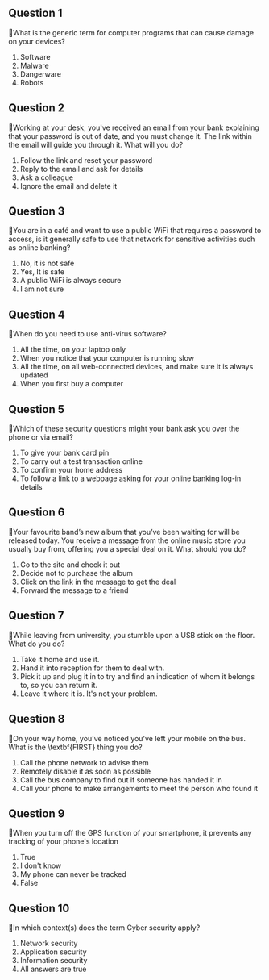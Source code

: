 ## Question 1

:rat:What is the generic term for computer programs that can cause damage on your devices?

1. Software
2. Malware
3. Dangerware
4. Robots

## Question 2

:rat:Working at your desk, you've received an email from your bank explaining that your password is out of date, and you must change it. The link within the email will guide you through it.  What will you do?

1. Follow the link and reset your password
2. Reply to the email and ask for details
3. Ask a colleague
4. Ignore the email and delete it

## Question 3

:rat:You are in a café and want to use a public WiFi that requires a password to access, is it generally safe to use that network for sensitive activities such as online banking?

1. No, it is not safe
2. Yes, It is safe
3. A public WiFi is always secure
4. I am not sure

## Question 4

:rat:When do you need to use anti-virus software?

1. All the time, on your laptop only
2. When you notice that your computer is running slow
3. All the time, on all web-connected devices, and make sure it is always updated
4. When you first buy a computer

## Question 5

:rat:Which of these security questions might your bank ask you over the phone or via email?

1. To give your bank card pin
2. To carry out a test transaction online
3. To confirm your home address
4. To follow a link to a webpage asking for your online banking log-in details

## Question 6

:rat:Your favourite band’s new album that you’ve been waiting for will be released today. You receive a message from the online music store you usually buy from, offering you a special deal on it. What should you do?

1. Go to the site and check it out
2. Decide not to purchase the album
3. Click on the link in the message to get the deal
4. Forward the message to a friend

## Question 7

:rat:While leaving from university, you stumble upon a USB stick on the floor.  What do you do?

1. Take it home and use it.
2. Hand it into reception for them to deal with.
3. Pick it up and plug it in to try and find an indication of whom it belongs to, so you can return it.
4. Leave it where it is. It's not your problem.

## Question 8

:rat:On your way home, you’ve noticed you’ve left your mobile on the bus. What is the \textbf{FIRST} thing you do?

1. Call the phone network to advise them
2. Remotely disable it as soon as possible
3. Call the bus company to find out if someone has handed it in
4. Call your phone to make arrangements to meet the person who found it

## Question 9

:rat:When you turn off the GPS function of your smartphone, it prevents any tracking of your phone's location

1. True
2. I don't know
3. My phone can never be tracked
4. False

## Question 10

:rat:In which context(s) does the term Cyber security apply?

1. Network security
2. Application security
3. Information security
4. All answers are true
